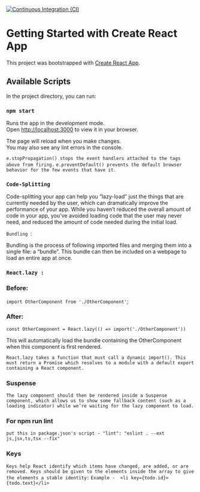 [![Continuous Integration (CI)](https://github.com/Chandan9898Kumar/State_Manage/actions/workflows/Continuous_Integration.yml/badge.svg)](https://github.com/Chandan9898Kumar/State_Manage/actions/workflows/Continuous_Integration.yml)



# Getting Started with Create React App
This project was bootstrapped with [Create React App](https://github.com/facebook/create-react-app).
## Available Scripts

In the project directory, you can run:
### `npm start`
Runs the app in the development mode.\
Open [http://localhost:3000](http://localhost:3000) to view it in your browser.

The page will reload when you make changes.\
You may also see any lint errors in the console.

`e.stopPropagation() stops the event handlers attached to the tags above from firing.`
`e.preventDefault() prevents the default browser behavior for the few events that have it.`

### `Code-Splitting`

Code-splitting your app can help you “lazy-load” just the things that are currently needed by the user, which can dramatically improve the performance of your app. While you haven’t reduced the overall amount of code in your app, you’ve avoided loading code that the user may never need, and reduced the amount of code needed during the initial load.

`Bundling `:

Bundling is the process of following imported files and merging them into a single file: a “bundle”. This bundle can then be included on a webpage to load an entire app at once.

### `React.lazy :`

### Before:
`import OtherComponent from './OtherComponent'`;

### After:
`const OtherComponent = React.lazy(() => import('./OtherComponent'))`

This will automatically load the bundle containing the OtherComponent when this component is first rendered.

`React.lazy takes a function that must call a dynamic import(). This must return a Promise which resolves to a module with a default export containing a React component.`

### Suspense
`The lazy component should then be rendered inside a Suspense component, which allows us to show some fallback content (such as a loading indicator) while we’re waiting for the lazy component to load.`

### For npm run lint
`put this in package.json's script - "lint": "eslint . --ext js,jsx,ts,tsx --fix"`

###  Keys
`Keys help React identify which items have changed, are added, or are removed. Keys should be given to the elements inside the array to give the elements a stable identity:`
`Example -  <li key={todo.id}>{todo.text}</li>`
